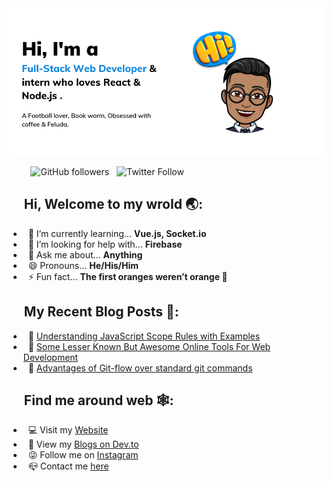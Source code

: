 <img src="https://raw.githubusercontent.com/Soumya-Dey/Soumya-Dey/master/readme-banner.png" width="740" alt="banner that says Soumya Dey"/>

&nbsp;&nbsp;&nbsp;&nbsp;&nbsp;&nbsp;&nbsp;&nbsp; ![GitHub followers](https://img.shields.io/github/followers/Soumya-Dey?style=social)&nbsp;&nbsp; ![Twitter Follow](https://img.shields.io/twitter/follow/soumyadey2001?style=social)

## &nbsp;&nbsp;&nbsp;&nbsp; Hi, Welcome to my wrold 🌏:
- &nbsp; 🌱 I’m currently learning... **Vue.js, Socket.io**
- &nbsp; 🤔 I’m looking for help with... **Firebase**
- &nbsp; 💬 Ask me about... **Anything**
- &nbsp; 😄 Pronouns... **He/His/Him** 
- &nbsp; ⚡ Fun fact... **The first oranges weren’t orange 🍊**

## &nbsp;&nbsp;&nbsp;&nbsp; My Recent Blog Posts 📓:
- &nbsp; 📝 [Understanding JavaScript Scope Rules with Examples](https://dev.to/soumyadey/understanding-javascript-scope-rules-2bod)
- &nbsp; 📝 [Some Lesser Known But Awesome Online Tools For Web Development](https://dev.to/soumyadey/some-lesser-known-but-awesome-online-tools-for-web-development-10fa)
- &nbsp; 📝 [Advantages of Git-flow over standard git commands](https://dev.to/soumyadey/git-flow-over-standard-git-commands-1kl7)

## &nbsp;&nbsp;&nbsp;&nbsp; Find me around web 🕸:
- &nbsp; 💻 Visit my [Website](https://soumya-dey.github.io/)
- &nbsp; 📝 View my [Blogs on Dev.to](https://dev.to/soumyadey)
- &nbsp; 😜 Follow me on [Instagram](https://www.instagram.com/soumya_sl/)
- &nbsp; 📪 Contact me [here](mailto:soumyadey200@hotmail.com)
<br/>
